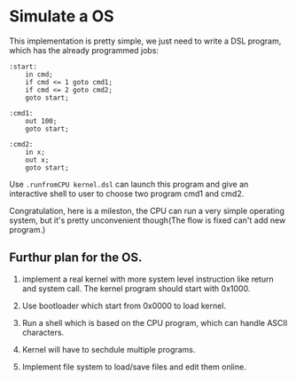 # Simulate a OS

This implementation is pretty simple, we just need to write a DSL program, which has the already programmed jobs:

```
:start:
    in cmd;
    if cmd <= 1 goto cmd1;
    if cmd <= 2 goto cmd2;
    goto start;

:cmd1:
    out 100;
    goto start;

:cmd2:
    in x;
    out x;
    goto start;
```

Use `.runfromCPU kernel.dsl` can launch this program and give an interactive shell to user to choose two program cmd1 and cmd2. 

Congratulation, here is a mileston, the CPU can run a very simple operating system, but it's pretty unconvenient though(The flow is fixed can't add new program.)

## Furthur plan for the OS.

1) implement a real kernel with more system level instruction like return and system call. The kernel program should start with 0x1000.

2) Use bootloader which start from 0x0000 to load kernel.

3) Run a shell which is based on the CPU program, which can handle ASCII characters.

4) Kernel will have to sechdule multiple programs.

5) Implement file system to load/save files and edit them online.